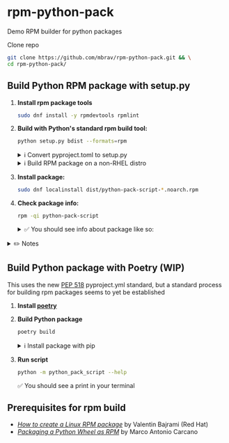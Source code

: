 # rpm-python-pack

Demo RPM builder for python packages

Clone repo

```bash
git clone https://github.com/mbrav/rpm-python-pack.git && \
cd rpm-python-pack/

```

## Build Python RPM package with setup.py

1. **Install rpm package tools**

    ```bash
    sudo dnf install -y rpmdevtools rpmlint
    ```

2. **Build with Python's standard rpm build tool:**

    ```bash
    python setup.py bdist --formats=rpm
    ```

    <details><summary>ℹ️ Convert pyproject.toml to setup.py</summary>
    <p>

    ```bash
    pip3 install poetry2setup --user && \
    poetry2setup > setup.py
    ```

    </p>
    </details>

    <details><summary>ℹ️ Build RPM package on a non-RHEL distro</summary>
    <p>

    ```bash
    sudo apt install rpm && \
    python setup.py bdist --formats=rpm
    ```

    </p>
    </details>

3. **Install package:**

    ```bash
    sudo dnf localinstall dist/python-pack-script-*.noarch.rpm
    ```

4. **Check package info:**

    ```bash
    rpm -qi python-pack-script
    ```

    <details><summary>✅ You should see info about package like so:</summary>
    <p>

    ```
    Name        : python-pack-script
    Version     : 0.0.4
    Release     : 1
    Architecture: noarch
    Install Date: Wed 27 Apr 2022 09:15:34 AM UTC
    Group       : Development/Libraries
    Size        : 1155
    License     : UNKNOWN
    Signature   : (none)
    Source RPM  : python-pack-script-0.0.4-1.src.rpm
    Build Date  : Wed 27 Apr 2022 09:11:18 AM UTC
    Build Host  : rocky.local
    Relocations : /usr
    Vendor      : mbrav <mbrav@protonmail.com>
    Summary     : Demo RPM builder for python packages
    Description :
    UNKNOWN
    ```

    </p>
    </details>

</p>
</details>

<details><summary>✏️ Notes</summary>
<p>

Setup rpmbuild folder

```bash
rpmdev-setuptree
```

It will create the following folder in your home directory:

```
rpmbuild/
├── BUILD
├── RPMS
├── SOURCES
├── SPECS
└── SRPMS
```

Build spec:

```bash
rpmbuild -ba ./build/bdist.linux-x86_64/rpm/SPECS/python-pack-script.spec
```

</p>
</details>

## Build Python package with Poetry (WIP)

This uses the new [PEP 518](https://peps.python.org/pep-0518/) pyproject.yml standard, but a standard process for building rpm packages seems to yet be established

1. **Install [poetry](https://python-poetry.org/docs/)**

2. **Build Python package**

    ```bash
    poetry build
    ```

    <details><summary>ℹ️ Install package with pip</summary>
    <p>

    Create a new python environment and activate it

    ```bash
    python3 -m venv venv && source venv/bin/activate

    ```

    Install script into environment

    ```bash
    pip3 install --no-cache-dir --force-reinstall \
    dist/python_pack_script-*-py3-none-any.whl
    ```

3. **Run script**

    ```bash
    python -m python_pack_script --help
    ```

    ✅ You should see a print in your terminal

## Prerequisites for rpm build

-   [_How to create a Linux RPM package_](https://www.redhat.com/sysadmin/create-rpm-package) by Valentin Bajrami (Red Hat)
-   [_Packaging a Python Wheel as RPM_](https://grimoire.carcano.ch/blog/packaging-a-python-wheel-as-rpm/) by Marco Antonio Carcano
